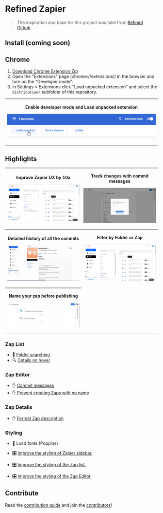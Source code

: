 # Refined Zapier

> The inspiration and base for this project was take from [Refined Github](https://github.com/sindresorhus/refined-github).

## Install (coming soon)

## Chrome

1. [Download Chrome Extension Zip](https://github.com/zlwaterfield/refined-zapier/releases/download/0.0.1/refined-zapier-0.0.1.zip)
2. Open the "Extensions" page (chrome://extensions/) in the browser and turn on the "Developer mode".
3. In Settings > Extensions click "Load unpacked extension" and select the `distribution/` subfolder of this repository.
<table>
	<tr>
		<th width="100%">
			<p><a title="Enable developer mode"></a> Enable developer mode and Load unpacked extension
			<p><img src="./media/Chrome-extension-instructions.png">
</table>

## Highlights
<table>
	<tr>
		<th width="50%">
			<p><a title="Improve Zapier UX by 10x"></a> Improve Zapier UX by 10x 
			<p><img src="./media/dashboard.png">
		<th width="50%">
			<p><a title="Track changes with commit messages"></a> Track changes with commit messages
			<p><img src="./media/commit-message.png">
	<tr>
		<th width="50%">
			<p><a title="Detailed history of all the commits"></a> Detailed history of all the commits
			<p><img src="./media/commit-details.png">
		<th width="50%">
			<p><a title="Filter by Folder or Zap"></a> Filter by Folder or Zap
			<p><img src="./media/folder-search.gif">
  <tr>
		<th width="50%">
			<p><a title="Detailed history of all the commits"></a> Name your zap before publishing
			<p><img src="./media/name_before_publish.gif">
</table>



<!--
############################
  Descriptions style guide
############################

- Starts with: "(Refined Zapier) <verb in third person> ..."
- Ends with period (inside link or parens, if present, like this.)
- Keyboard shortcuts must follow:
	- "Adds a keyboard shortcut to ...: <kbd>key1</kbd> <kbd>key2</kbd>"
	- "Adds keyboard shortcuts to ...: <kbd>a</kbd> and <kbd>alt</kbd> <kbd>a</kbd>"
- Use smart apostrophes: ’ instead of '
- Keep it concise.

#####################################
  Demo screenshots/gifs style guide
#####################################

- Try cleaning up the page by disabling nearby features or hiding clutter, e.g. everything below this tab bar has been hidden: https://user-images.githubusercontent.com/1402241/55089736-d94f5300-50e8-11e9-9095-329ac74c1e9f.png
- If possible, zoom at 200% before taking a screenshot (native retina screens are fine at 100%)
- If changes are subtle, add a before/after comparison using the arrows from https://user-images.githubusercontent.com/1402241/34438653-f66535a4-ecda-11e7-9406-2e1258050cfa.png
- Include some visual context if the feature targets small UI elements, e.g.: https://user-images.githubusercontent.com/1402241/108955170-52d48080-7633-11eb-8979-67e0d3a53f16.png

Thanks for contributing! 🦋🙌

-->

### Zap List
- [](# "folder-searching") 🔦  [Folder searching]()
- [](# "show-zap-details-on-hover") 🔍  [Details on hover]()

### Zap Editor
- [](# "commit-messages") ✋  [Commit messages]()
- [](# "disable-submit-without-zap-name") ✋  [Prevent creating Zaps with no name]()

### Zap Details
- [](# "format-zap-description") ✋  [Format Zap description]()

### Styling
- [](# "load-styles") 🎨 Load fonts (Poppins)

- [](# "improved-sidebar-styling") 🎛 [Improve the styling of Zapier sidebar.]()
- [](# "improved-zap-list-styling") 🎛 [Improve the styling of the Zap list.]()
- [](# "improved-zap-editor-styling") 🎛 [Improve the styling of the Zap Editor]()


<!-- Refer to style guide above. Keep this message between sections. -->

## Contribute

Read the [contribution guide](contributing.md) and join the [contributors](https://github.com/zlwaterfield/refined-zapier/graphs/contributors)!
